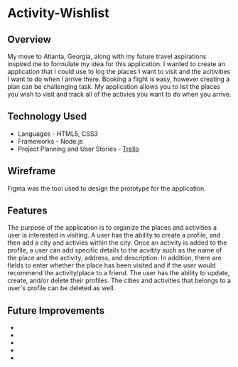 # Activity-Wishlist

## Overview

My move to Atlanta, Georgia, along with my future travel aspirations inspired me to formulate my idea for this application.  I wanted to create an application that I could use to log the places I want to visit and the acitivities I want to do when I arrive there. Booking a flight is easy, however creating a plan can be challenging task.  My application allows you to list the places you wish to visit and track all of the activies you want to do when you arrive.

## Technology Used

* Languages - HTML5, CSS3
* Frameworks - Node.js
* Project Planning and User Stories  - [Trello](https://trello.com/b/J5TmVQe1/project-2-activity-wishlist)

## Wireframe

Figma was the tool used to design the prototype for the application.

## Features

The purpose of the application is to organize the places and activities a user is interested in visiting.  A user has the ability to create a profile, and then add a city and activies within the city. Once an activity is added to the profile, a user can add specific details to the acvitity such as the name of the place and the activity, address, and description.  In addition, there are fields to enter whether the place has been visited and if the user would recommend the activity/place to a friend.   The user has the ability to update, create, and/or delete their profiles.  The cities and activities that belongs to a user's profile can be deleted as well.

## Future Improvements

*
*
*
*
*